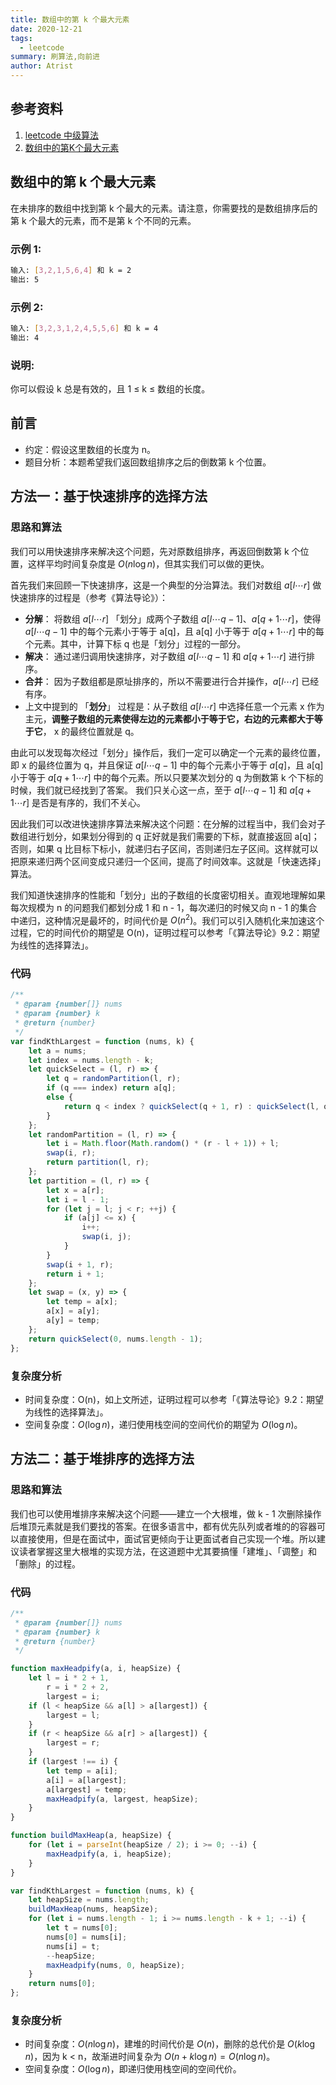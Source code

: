 ```yaml
---
title: 数组中的第 k 个最大元素
date: 2020-12-21
tags:
  - leetcode
summary: 刷算法,向前进
author: Atrist
---
```


## 参考资料

1. [leetcode 中级算法](https://leetcode-cn.com/leetbook/detail/top-interview-questions-medium/)
2. [数组中的第K个最大元素](https://leetcode-cn.com/problems/kth-largest-element-in-an-array/description/)
## 数组中的第 k 个最大元素
在未排序的数组中找到第 k 个最大的元素。请注意，你需要找的是数组排序后的第 k 个最大的元素，而不是第 k 个不同的元素。

### 示例 1:
```bash
输入: [3,2,1,5,6,4] 和 k = 2
输出: 5
```
### 示例 2:
```bash
输入: [3,2,3,1,2,4,5,5,6] 和 k = 4
输出: 4
```
### 说明:

你可以假设 k 总是有效的，且 1 ≤ k ≤ 数组的长度。

## 前言
- 约定：假设这里数组的长度为 n。
- 题目分析：本题希望我们返回数组排序之后的倒数第 k 个位置。

## 方法一：基于快速排序的选择方法
### 思路和算法
我们可以用快速排序来解决这个问题，先对原数组排序，再返回倒数第 k 个位置，这样平均时间复杂度是 $O(n \log n)$，但其实我们可以做的更快。

首先我们来回顾一下快速排序，这是一个典型的分治算法。我们对数组 $a[l \cdots r]$ 做快速排序的过程是（参考《算法导论》）：

- **分解**： 将数组 $a[l \cdots r]$ 「划分」成两个子数组 $a[l \cdots q - 1]$、$a[q + 1 \cdots r]$，使得 $a[l \cdots q - 1]$ 中的每个元素小于等于 a[q]，且 a[q] 小于等于 $a[q + 1 \cdots r]$ 中的每个元素。其中，计算下标 q 也是「划分」过程的一部分。
- **解决**： 通过递归调用快速排序，对子数组 $a[l \cdots q - 1]$ 和 $a[q + 1 \cdots r]$ 进行排序。
- **合并**： 因为子数组都是原址排序的，所以不需要进行合并操作，$a[l \cdots r]$ 已经有序。
- 上文中提到的 「**划分**」 过程是：从子数组 $a[l \cdots r]$ 中选择任意一个元素 x 作为主元，**调整子数组的元素使得左边的元素都小于等于它，右边的元素都大于等于它**， x 的最终位置就是 q。


由此可以发现每次经过「划分」操作后，我们一定可以确定一个元素的最终位置，即 x 的最终位置为 q，并且保证 $a[l \cdots q - 1]$ 中的每个元素小于等于 $a[q]$，且 a[q] 小于等于 $a[q + 1 \cdots r]$ 中的每个元素。所以只要某次划分的 q 为倒数第 k 个下标的时候，我们就已经找到了答案。 我们只关心这一点，至于 $a[l \cdots q - 1]$ 和 $a[q+1 \cdots r]$ 是否是有序的，我们不关心。

因此我们可以改进快速排序算法来解决这个问题：在分解的过程当中，我们会对子数组进行划分，如果划分得到的 q 正好就是我们需要的下标，就直接返回 a[q]；否则，如果 q 比目标下标小，就递归右子区间，否则递归左子区间。这样就可以把原来递归两个区间变成只递归一个区间，提高了时间效率。这就是「快速选择」算法。

我们知道快速排序的性能和「划分」出的子数组的长度密切相关。直观地理解如果每次规模为 n 的问题我们都划分成 1 和 n - 1，每次递归的时候又向 n - 1 的集合中递归，这种情况是最坏的，时间代价是 $O(n ^ 2)$。我们可以引入随机化来加速这个过程，它的时间代价的期望是 O(n)，证明过程可以参考「《算法导论》9.2：期望为线性的选择算法」。


### 代码
```js
/**
 * @param {number[]} nums
 * @param {number} k
 * @return {number}
 */
var findKthLargest = function (nums, k) {
    let a = nums;
    let index = nums.length - k;
    let quickSelect = (l, r) => {
        let q = randomPartition(l, r);
        if (q === index) return a[q];
        else {
            return q < index ? quickSelect(q + 1, r) : quickSelect(l, q - 1);
        }
    };
    let randomPartition = (l, r) => {
        let i = Math.floor(Math.random() * (r - l + 1)) + l;
        swap(i, r);
        return partition(l, r);
    };
    let partition = (l, r) => {
        let x = a[r];
        let i = l - 1;
        for (let j = l; j < r; ++j) {
            if (a[j] <= x) {
                i++;
                swap(i, j);
            }
        }
        swap(i + 1, r);
        return i + 1;
    };
    let swap = (x, y) => {
        let temp = a[x];
        a[x] = a[y];
        a[y] = temp;
    };
    return quickSelect(0, nums.length - 1);
};
```

### 复杂度分析

- 时间复杂度：O(n)，如上文所述，证明过程可以参考「《算法导论》9.2：期望为线性的选择算法」。
- 空间复杂度：$O(\log n)$，递归使用栈空间的空间代价的期望为 $O(\log n)$。

## 方法二：基于堆排序的选择方法
### 思路和算法
我们也可以使用堆排序来解决这个问题——建立一个大根堆，做 k - 1 次删除操作后堆顶元素就是我们要找的答案。在很多语言中，都有优先队列或者堆的的容器可以直接使用，但是在面试中，面试官更倾向于让更面试者自己实现一个堆。所以建议读者掌握这里大根堆的实现方法，在这道题中尤其要搞懂「建堆」、「调整」和「删除」的过程。

### 代码
```js
/**
 * @param {number[]} nums
 * @param {number} k
 * @return {number}
 */

function maxHeadpify(a, i, heapSize) {
    let l = i * 2 + 1,
        r = i * 2 + 2,
        largest = i;
    if (l < heapSize && a[l] > a[largest]) {
        largest = l;
    }
    if (r < heapSize && a[r] > a[largest]) {
        largest = r;
    }
    if (largest !== i) {
        let temp = a[i];
        a[i] = a[largest];
        a[largest] = temp;
        maxHeadpify(a, largest, heapSize);
    }
}

function buildMaxHeap(a, heapSize) {
    for (let i = parseInt(heapSize / 2); i >= 0; --i) {
        maxHeadpify(a, i, heapSize);
    }
}

var findKthLargest = function (nums, k) {
    let heapSize = nums.length;
    buildMaxHeap(nums, heapSize);
    for (let i = nums.length - 1; i >= nums.length - k + 1; --i) {
        let t = nums[0];
        nums[0] = nums[i];
        nums[i] = t;
        --heapSize;
        maxHeadpify(nums, 0, heapSize);
    }
    return nums[0];
};
```
### 复杂度分析
- 时间复杂度：$O(n \log n)$，建堆的时间代价是 $O(n)$，删除的总代价是 $O(k \log n)$，因为 k < n，故渐进时间复杂为 $O(n + k \log n) = O(n \log n)$。
- 空间复杂度：$O(\log n)$，即递归使用栈空间的空间代价。

